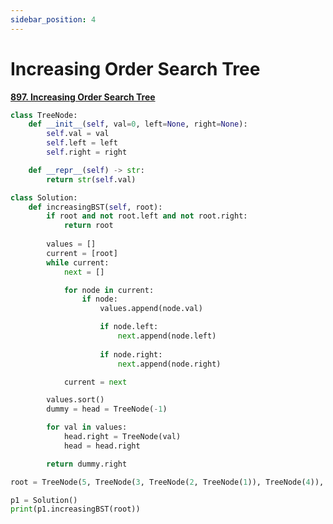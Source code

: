 ```yaml
---
sidebar_position: 4
---
```


# Increasing Order Search Tree

**[897. Increasing Order Search Tree](https://leetcode.com/problems/increasing-order-search-tree/)**

```python title="Output (as a BT) = [1,null,2,null,3,null,4,null,5,null,6,null,7,null,8,null,9]"
class TreeNode:
    def __init__(self, val=0, left=None, right=None):
        self.val = val
        self.left = left
        self.right = right

    def __repr__(self) -> str:
        return str(self.val)

class Solution:
    def increasingBST(self, root):
        if root and not root.left and not root.right:
            return root
        
        values = []
        current = [root]
        while current:
            next = []

            for node in current:
                if node:
                    values.append(node.val)

                    if node.left:
                        next.append(node.left)
                    
                    if node.right:
                        next.append(node.right)

            current = next

        values.sort()
        dummy = head = TreeNode(-1)

        for val in values:
            head.right = TreeNode(val)
            head = head.right

        return dummy.right

root = TreeNode(5, TreeNode(3, TreeNode(2, TreeNode(1)), TreeNode(4)), TreeNode(6, TreeNode(8, TreeNode(7), TreeNode(9))))

p1 = Solution()
print(p1.increasingBST(root))
```
